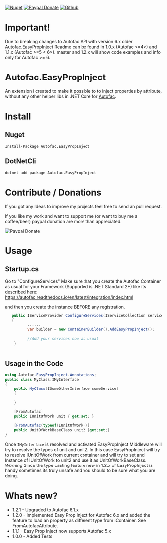 [![Nuget](https://img.shields.io/nuget/v/Autofac.EasyPropinject?style=flat-square)](https://www.nuget.org/packages/Autofac.EasyPropInject/) 
 [![Paypal Donate](https://img.shields.io/badge/DONATE%E2%99%A5-PAYPAL-blue?style=flat-square&logo=paypal)](https://www.paypal.com/donate/?hosted_button_id=SVZHLRTQ6H4VL)
 [![Github](https://img.shields.io/badge/nfMalde-Autofac.EasyPropInject-lightgrey?style=flat-square&logo=github)](https://github.com/nfMalde/Autofac.EasyPropInject)


# Important!
Due to breaking changes to Autofac API  with version 6.x older  Autofac.EasyPropInject Readme can be found in 1.0.x (Autofac <=4>) and 1.1.x (Autofac >=5 < 6>).
master and 1.2.x will show code examples and info only for Autofac >= 6.

# Autofac.EasyPropInject
An extension i created to make it possible to to  inject properties by attribute, without any other helper libs in  .NET Core for [Autofac](https://github.com/autofac/Autofac).

# Install
## Nuget 
`Install-Package Autofac.EasyPropInject`

## DotNetCli
`dotnet add package Autofac.EasyPropInject`

# Contribute / Donations
If you got any Ideas to improve my projects feel free to send an pull request. 

If you like my work and want to support me (or want to buy me a coffee/beer) paypal donation are more than appreciated.

 [![Paypal Donate](https://img.shields.io/badge/DONATE%E2%99%A5-PAYPAL-blue?style=for-the-badge&logo=paypal)](https://www.paypal.com/donate/?hosted_button_id=SVZHLRTQ6H4VL)

# Usage
## Startup.cs
Go to  "ConfigureServices"
Make sure that you create the Autofac Container as usual for your Framework (Supported is .NET Standard 2+) like its described here:
https://autofac.readthedocs.io/en/latest/integration/index.html


and then you create the instance BEFORE any registration.
```c#
   public IServiceProvider ConfigureServices(IServiceCollection services)
   {
          ......
          var builder = new ContainerBuilder().AddEasyPropInject();
          
          //Add your services now as usual 
    }
    
```

## Usage in the Code
```c#
using Autofac.EasyPropInject.Annotations;
public class MyClass:IMyInterface 
{ 
    public MyClass(ISomeOtherInterface someService) 
    { 
      
    }
    
    [FromAutofac]
    public IUnitOfWork unit { get;set; }

    [FromAutofac(typeof(IUnitOfWork))]
    public UnitOfWorkBaseClass unit2 {get;set;}
}
```
Once ``IMyInterface`` is resolved and activated EasyPropInject Middleware will try to resolve the types of unit and unit2.
In this case EasyPropInject will try to resolve IUnitOfWork from current container and  will try to set and Instance of IUnitOfWork to unit2 and use it as UnitOfWorkBaseClass.
*Warning* 
Since the type casting feature new in 1.2.x of EasyPropInject is handy sometimes its truly unsafe and you should to be sure what you are doing.


# Whats new?
* 1.2.1 - Upgraded to Autofac 6.1.x
* 1.2.0 - Implemented Easy Prop Inject for Autofac 6.x and added the feature to load an property as different type from IContainer. See FromAutofacAttribute.
* 1.1.1 - Easy Prop Inject now supports Autofac 5.x
* 1.0.0 - Added Tests

